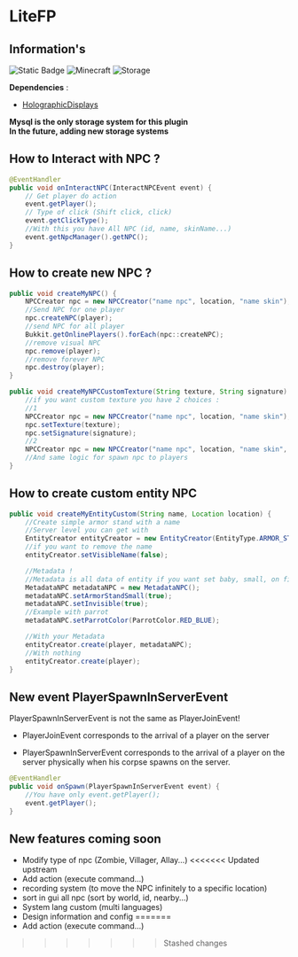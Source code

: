 # LiteFP

## Information's

![Static Badge](https://img.shields.io/badge/By-lightnew-blue)
![Minecraft](https://img.shields.io/badge/Minecraft-1.20.1-brightgreen)
![Storage](https://img.shields.io/badge/Storage-MySQL-purple)


**Dependencies** :
 - [HolographicDisplays](https://ci.codemc.io/job/filoghost/job/HolographicDisplays/)

**Mysql is the only storage system for this plugin**
<br>
**In the future, adding new storage systems**

## How to Interact with NPC ?

```java
@EventHandler
public void onInteractNPC(InteractNPCEvent event) {
    // Get player do action
    event.getPlayer();
    // Type of click (Shift click, click)
    event.getClickType();
    //With this you have All NPC (id, name, skinName...)
    event.getNpcManager().getNPC();
}
```

## How to create new NPC ?

```java
public void createMyNPC() {
    NPCCreator npc = new NPCCreator("name npc", location, "name skin");
    //Send NPC for one player
    npc.createNPC(player);
    //send NPC for all player
    Bukkit.getOnlinePlayers().forEach(npc::createNPC);
    //remove visual NPC
    npc.remove(player);
    //remove forever NPC
    npc.destroy(player);
}

public void createMyNPCCustomTexture(String texture, String signature) {
    //if you want custom texture you have 2 choices :
    //1
    NPCCreator npc = new NPCCreator("name npc", location, "name skin");
    npc.setTexture(texture);
    npc.setSignature(signature);
    //2
    NPCCreator npc = new NPCCreator("name npc", location, "name skin", texture, signature);
    //And same logic for spawn npc to players
}
```

## How to create custom entity NPC

```java
public void createMyEntityCustom(String name, Location location) {
    //Create simple armor stand with a name
    //Server level you can get with 
    EntityCreator entityCreator = new EntityCreator(EntityType.ARMOR_STAND, player.getLocation(), ServerUtils.getServerLevel(), "test");
    //if you want to remove the name
    entityCreator.setVisibleName(false);

    //Metadata !
    //Metadata is all data of entity if you want set baby, small, on fire...
    MetadataNPC metadataNPC = new MetadataNPC();
    metadataNPC.setArmorStandSmall(true);
    metadataNPC.setInvisible(true);
    //Example with parrot
    metadataNPC.setParrotColor(ParrotColor.RED_BLUE);

    //With your Metadata
    entityCreator.create(player, metadataNPC);
    //With nothing
    entityCreator.create(player);
}
```

## New event PlayerSpawnInServerEvent
PlayerSpawnInServerEvent is not the same as PlayerJoinEvent! 

- PlayerJoinEvent corresponds to the arrival of a player on the server 

- PlayerSpawnInServerEvent corresponds to the arrival of a player on the server physically when his corpse spawns on the server.
```java
@EventHandler
public void onSpawn(PlayerSpawnInServerEvent event) {
    //You have only event.getPlayer();
    event.getPlayer();
}
```

## New features coming soon
- Modify type of npc (Zombie, Villager, Allay...)
<<<<<<< Updated upstream
- Add action (execute command...)
- recording system (to move the NPC infinitely to a specific location)
- sort in gui all npc (sort by world, id, nearby...)
- System lang custom (multi languages)
- Design information and config
=======
- Add action (execute command...)
>>>>>>> Stashed changes
